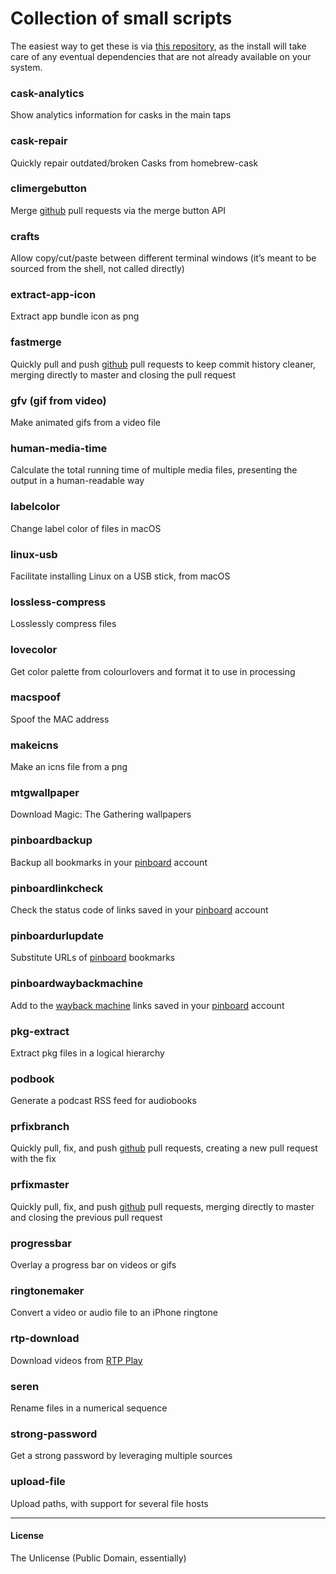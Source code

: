 # Collection of small scripts

The easiest way to get these is via [this repository](https://github.com/vitorgalvao/homebrew-tiny-scripts), as the install will take care of any eventual dependencies that are not already available on your system.

### cask-analytics
Show analytics information for casks in the main taps

### cask-repair
Quickly repair outdated/broken Casks from homebrew-cask

### climergebutton
Merge [github](https://github.com/) pull requests via the merge button API

### crafts
Allow copy/cut/paste between different terminal windows (it’s meant to be sourced from the shell, not called directly)

### extract-app-icon
Extract app bundle icon as png

### fastmerge
Quickly pull and push [github](https://github.com/) pull requests to keep commit history cleaner, merging directly to master and closing the pull request

### gfv (gif from video)
Make animated gifs from a video file

### human-media-time
Calculate the total running time of multiple media files, presenting the output in a human-readable way

### labelcolor
Change label color of files in macOS

### linux-usb
Facilitate installing Linux on a USB stick, from macOS

### lossless-compress
Losslessly compress files

### lovecolor
Get color palette from colourlovers and format it to use in processing

### macspoof
Spoof the MAC address

### makeicns
Make an icns file from a png

### mtgwallpaper
Download Magic: The Gathering wallpapers

### pinboardbackup
Backup all bookmarks in your [pinboard](https://pinboard.in/) account

### pinboardlinkcheck
Check the status code of links saved in your [pinboard](https://pinboard.in/) account

### pinboardurlupdate
Substitute URLs of [pinboard](https://pinboard.in/) bookmarks

### pinboardwaybackmachine
Add to the [wayback machine](https://archive.org/web/) links saved in your [pinboard](https://pinboard.in/) account

### pkg-extract
Extract pkg files in a logical hierarchy

### podbook
Generate a podcast RSS feed for audiobooks

### prfixbranch
Quickly pull, fix, and push [github](https://github.com/) pull requests, creating a new pull request with the fix

### prfixmaster
Quickly pull, fix, and push [github](https://github.com/) pull requests, merging directly to master and closing the previous pull request

### progressbar
Overlay a progress bar on videos or gifs

### ringtonemaker
Convert a video or audio file to an iPhone ringtone

### rtp-download
Download videos from [RTP Play](https://www.rtp.pt/play/)

### seren
Rename files in a numerical sequence

### strong-password
Get a strong password by leveraging multiple sources

### upload-file
Upload paths, with support for several file hosts

---

#### License
The Unlicense (Public Domain, essentially)
